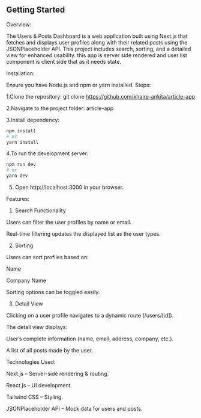 ## Getting Started

Overview:

The Users & Posts Dashboard is a web application built using Next.js that fetches and displays user profiles along with their related posts using the JSONPlaceholder API. This project includes search, sorting, and a detailed view for enhanced usability.
this app is server side rendered and user list component is client side that as it needs state.

Installation:

Ensure you have Node.js and npm or yarn installed.
Steps:

1.Clone the repository:
git clone https://github.com/khaire-ankita/article-app

2.Navigate to the project folder:
article-app

3.Install dependency:
```bash
npm install
# or
yarn install
```

4.To run the development server:

```bash
npm run dev
# or
yarn dev
```
5. Open http://localhost:3000 in your browser.
   
Features:

1. Search Functionality

Users can filter the user profiles by name or email.

Real-time filtering updates the displayed list as the user types.

2. Sorting

Users can sort profiles based on:

Name 

Company Name 

Sorting options can be toggled easily.

3. Detail View

Clicking on a user profile navigates to a dynamic route (/users/[id]).

The detail view displays:

User’s complete information (name, email, address, company, etc.).

A list of all posts made by the user.

Technologies Used:

Next.js – Server-side rendering & routing.

React.js – UI development.

Tailwind CSS – Styling.

JSONPlaceholder API – Mock data for users and posts.
